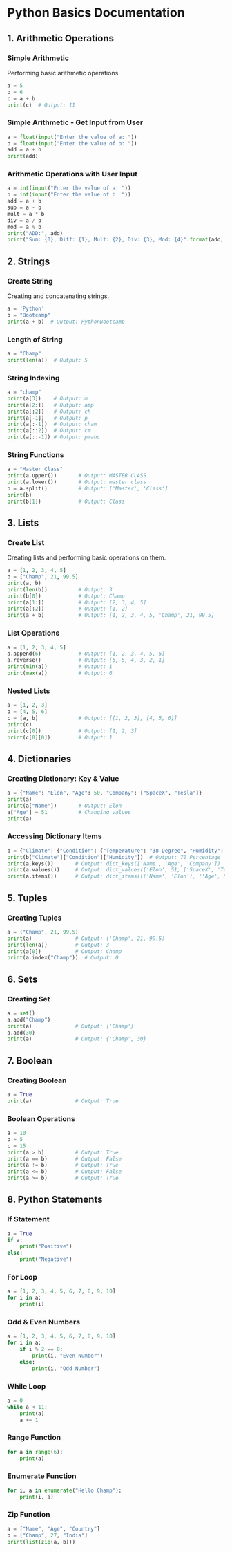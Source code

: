 
# Python Basics Documentation

## 1. Arithmetic Operations

### Simple Arithmetic

Performing basic arithmetic operations.

```python
a = 5
b = 6
c = a + b
print(c)  # Output: 11
```

### Simple Arithmetic - Get Input from User

```python
a = float(input("Enter the value of a: "))
b = float(input("Enter the value of b: "))
add = a + b
print(add)
```

### Arithmetic Operations with User Input

```python
a = int(input("Enter the value of a: "))
b = int(input("Enter the value of b: "))
add = a + b
sub = a - b
mult = a * b
div = a / b
mod = a % b
print("ADD:", add)
print("Sum: {0}, Diff: {1}, Mult: {2}, Div: {3}, Mod: {4}".format(add, sub, mult, div, mod))
```

## 2. Strings

### Create String

Creating and concatenating strings.

```python
a = 'Python'
b = "Bootcamp"
print(a + b)  # Output: PythonBootcamp
```

### Length of String

```python
a = "Champ"
print(len(a))  # Output: 5
```

### String Indexing

```python
a = "champ"
print(a[3])    # Output: m
print(a[2:])   # Output: amp
print(a[:2])   # Output: ch
print(a[-1])   # Output: p
print(a[:-1])  # Output: cham
print(a[::2])  # Output: cm
print(a[::-1]) # Output: pmahc
```

### String Functions

```python
a = "Master Class"
print(a.upper())       # Output: MASTER CLASS
print(a.lower())       # Output: master class
b = a.split()          # Output: ['Master', 'Class']
print(b)
print(b[1])            # Output: Class
```

## 3. Lists

### Create List

Creating lists and performing basic operations on them.

```python
a = [1, 2, 3, 4, 5]
b = ["Champ", 21, 99.5]
print(a, b)
print(len(b))          # Output: 3
print(b[0])            # Output: Champ
print(a[1:])           # Output: [2, 3, 4, 5]
print(a[:2])           # Output: [1, 2]
print(a + b)           # Output: [1, 2, 3, 4, 5, 'Champ', 21, 99.5]
```

### List Operations

```python
a = [1, 2, 3, 4, 5]
a.append(6)            # Output: [1, 2, 3, 4, 5, 6]
a.reverse()            # Output: [6, 5, 4, 3, 2, 1]
print(min(a))          # Output: 1
print(max(a))          # Output: 6
```

### Nested Lists

```python
a = [1, 2, 3]
b = [4, 5, 6]
c = [a, b]             # Output: [[1, 2, 3], [4, 5, 6]]
print(c)
print(c[0])            # Output: [1, 2, 3]
print(c[0][0])         # Output: 1
```

## 4. Dictionaries

### Creating Dictionary: Key & Value

```python
a = {"Name": "Elon", "Age": 50, "Company": ["SpaceX", "Tesla"]}
print(a)
print(a["Name"])       # Output: Elon
a["Age"] = 51          # Changing values
print(a)
```

### Accessing Dictionary Items

```python
b = {"Climate": {"Condition": {"Temperature": "38 Degree", "Humidity": "70 Percentage"}}}
print(b["Climate"]["Condition"]["Humidity"])  # Output: 70 Percentage
print(a.keys())       # Output: dict_keys(['Name', 'Age', 'Company'])
print(a.values())     # Output: dict_values(['Elon', 51, ['SpaceX', 'Tesla']])
print(a.items())      # Output: dict_items([('Name', 'Elon'), ('Age', 51), ('Company', ['SpaceX', 'Tesla'])])
```

## 5. Tuples

### Creating Tuples

```python
a = ("Champ", 21, 99.5)
print(a)              # Output: ('Champ', 21, 99.5)
print(len(a))         # Output: 3
print(a[0])           # Output: Champ
print(a.index("Champ"))  # Output: 0
```

## 6. Sets

### Creating Set

```python
a = set()
a.add("Champ")
print(a)              # Output: {'Champ'}
a.add(30)
print(a)              # Output: {'Champ', 30}
```

## 7. Boolean

### Creating Boolean

```python
a = True
print(a)              # Output: True
```

### Boolean Operations

```python
a = 10
b = 5
c = 15
print(a > b)          # Output: True
print(a == b)         # Output: False
print(a != b)         # Output: True
print(a <= b)         # Output: False
print(a >= b)         # Output: True
```

## 8. Python Statements

### If Statement

```python
a = True
if a:
    print("Positive")
else:
    print("Negative")
```

### For Loop

```python
a = [1, 2, 3, 4, 5, 6, 7, 8, 9, 10]
for i in a:
    print(i)
```

### Odd & Even Numbers

```python
a = [1, 2, 3, 4, 5, 6, 7, 8, 9, 10]
for i in a:
    if i % 2 == 0:
        print(i, "Even Number")
    else:
        print(i, "Odd Number")
```

### While Loop

```python
a = 0
while a < 11:
    print(a)
    a += 1
```

### Range Function

```python
for a in range(6):
    print(a)
```

### Enumerate Function

```python
for i, a in enumerate("Hello Champ"):
    print(i, a)
```

### Zip Function

```python
a = ["Name", "Age", "Country"]
b = ["Champ", 27, "India"]
print(list(zip(a, b))) 
